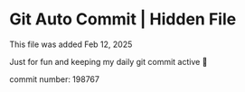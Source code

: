 # Git Auto Commit | Hidden File

This file was added Feb 12, 2025

Just for fun and keeping my daily git commit active 🤪

commit number: 198767
